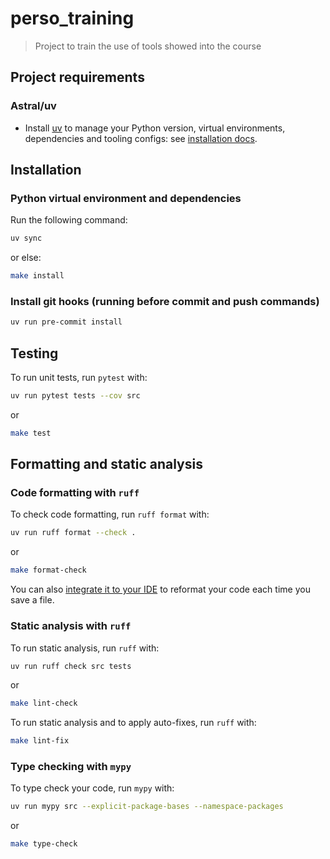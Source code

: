 # perso_training

> Project to train the use of tools showed into the course

## Project requirements

### Astral/uv

- Install [uv](https://github.com/astral-sh/uv) to manage your Python version, virtual environments, dependencies and
tooling configs: see [installation docs](https://github.com/astral-sh/uv?tab=readme-ov-file#installation).


## Installation

### Python virtual environment and dependencies

Run the following command:

```bash
uv sync
```

or else:

```bash
make install
```


### Install git hooks (running before commit and push commands)

```bash
uv run pre-commit install
```


## Testing

To run unit tests, run `pytest` with:

```bash
uv run pytest tests --cov src
```

or

```bash
make test
```

## Formatting and static analysis

### Code formatting with `ruff`

To check code formatting, run `ruff format` with:

```bash
uv run ruff format --check .
```

or

```bash
make format-check
```

You can also [integrate it to your IDE](https://docs.astral.sh/ruff/integrations/) to reformat
your code each time you save a file.

### Static analysis with `ruff`

To run static analysis, run `ruff` with:

```bash
uv run ruff check src tests
```

or

```bash
make lint-check
```

To run static analysis and to apply auto-fixes, run `ruff` with:

```bash
make lint-fix
```

### Type checking with `mypy`

To type check your code, run `mypy` with:

```bash
uv run mypy src --explicit-package-bases --namespace-packages
```

or

```bash
make type-check
```

